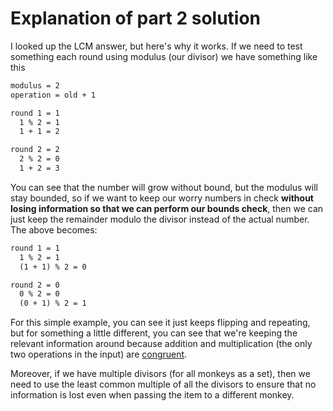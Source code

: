 # Explanation of part 2 solution

I looked up the LCM answer, but here's why it works. If we need to test something each round using modulus (our divisor) we have something like this

```txt
modulus = 2
operation = old + 1

round 1 = 1
  1 % 2 = 1
  1 + 1 = 2

round 2 = 2
  2 % 2 = 0
  1 + 2 = 3
```

You can see that the number will grow without bound, but the modulus will stay bounded, so if we want to keep our worry numbers in check **without losing information so that we can perform our bounds check**, then we can just keep the remainder modulo the divisor instead of the actual number. The above becomes:

```txt
round 1 = 1
  1 % 2 = 1
  (1 + 1) % 2 = 0

round 2 = 0
  0 % 2 = 0
  (0 + 1) % 2 = 1
```

For this simple example, you can see it just keeps flipping and repeating, but for something a little different, you can see that we're keeping the relevant information around because addition and multiplication (the only two operations in the input) are [congruent](https://en.wikipedia.org/wiki/Congruence_relation).

Moreover, if we have multiple divisors (for all monkeys as a set), then we need to use the least common multiple of all the divisors to ensure that no information is lost even when passing the item to a different monkey.
